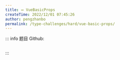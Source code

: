 ```yaml
---
title: ➖ VueBasicProps
createTime: 2022/12/01 07:45:26
author: pengzhanbo
permalink: /type-challenges/hard/vue-basic-props/
---
```


::: info 题目
Github: []()

```ts

```

:::
